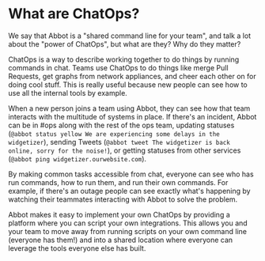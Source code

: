 # What are ChatOps?

We say that Abbot is a "shared command line for your team", and talk a lot about the "power of ChatOps", but what are they? Why do they matter? 

ChatOps is a way to describe working together to do things by running commands in chat. Teams use ChatOps to do things like merge Pull Requests, get graphs from network appliances, and cheer each other on for doing cool stuff. This is really useful because new people can see how to use all the internal tools by example. 

When a new person joins a team using Abbot, they can see how that team interacts with the multitude of systems in place. If there's an incident, Abbot can be in #ops along with the rest of the ops team, updating statuses (`@abbot status yellow We are experiencing some delays in the widgetizer`), sending Tweets (`@abbot tweet The widgetizer is back online, sorry for the noise!`), or getting statuses from other services (`@abbot ping widgetizer.ourwebsite.com`).

By making common tasks accessible from chat, everyone can see who has run commands, how to run them, and run their own commands. For example, if there's an outage people can see exactly what's happening by watching their teammates interacting with Abbot to solve the problem. 

Abbot makes it easy to implement your own ChatOps by providing a platform where you can script your own integrations. This allows you and your team to move away from running scripts on your own command line (everyone has them!) and into a shared location where everyone can leverage the tools everyone else has built. 